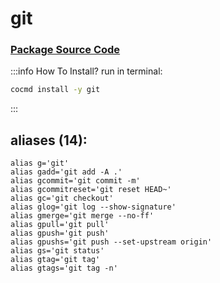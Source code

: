 # git
### [ Package Source Code ](https://github.com/cocmd/hub/tree/master/packages/git)
:::info How To Install?
run in terminal:
```bash
cocmd install -y git
```
:::
## aliases (14):
```
alias g='git'
alias gadd='git add -A .'
alias gcommit='git commit -m'
alias gcommitreset='git reset HEAD~'
alias gc='git checkout'
alias glog='git log --show-signature'
alias gmerge='git merge --no-ff'
alias gpull='git pull'
alias gpush='git push'
alias gpushs='git push --set-upstream origin'
alias gs='git status'
alias gtag='git tag'
alias gtags='git tag -n'

```

